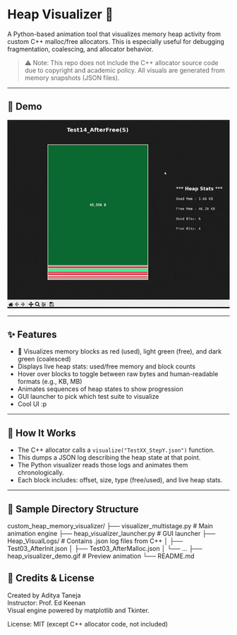 # Heap Visualizer 🧠

A Python-based animation tool that visualizes memory heap activity from custom C++ malloc/free allocators. This is especially useful for debugging fragmentation, coalescing, and allocator behavior.

> ⚠️ Note: This repo does not include the C++ allocator source code due to copyright and academic policy. All visuals are generated from memory snapshots (JSON files).

---

## 📸 Demo

![Heap Visualizer Demo](./heap_visualizer_demo.gif)

---

## ✨ Features

- 🔴 Visualizes memory blocks as red (used), light green (free), and dark green (coalesced)
- Displays live heap stats: used/free memory and block counts
- Hover over blocks to toggle between raw bytes and human-readable formats (e.g., KB, MB)
- Animates sequences of heap states to show progression
- GUI launcher to pick which test suite to visualize
- Cool UI :p

---

## 🧱 How It Works

- The C++ allocator calls a `visualize("TestXX_StepY.json")` function.
- This dumps a JSON log describing the heap state at that point.
- The Python visualizer reads those logs and animates them chronologically.
- Each block includes: offset, size, type (free/used), and live heap stats.

---

## 🧪 Sample Directory Structure

custom_heap_memory_visualizer/
├── visualizer_multistage.py         # Main animation engine
├── heap_visualizer_launcher.py     # GUI launcher
├── Heap_VisualLogs/                # Contains .json log files from C++
│   ├── Test03_AfterInit.json
│   ├── Test03_AfterMalloc.json
│   └── ...
├── heap_visualizer_demo.gif        # Preview animation 
└── README.md

## 🤝 Credits & License

Created by Aditya Taneja  
Instructor: Prof. Ed Keenan  
Visual engine powered by matplotlib and Tkinter.

License: MIT (except C++ allocator code, not included)
